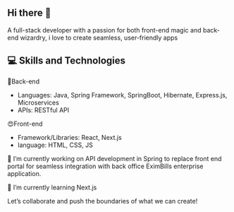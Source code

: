 ## Hi there 👋

A full-stack developer with a passion for both front-end magic and back-end wizardry, i love to create seamless, user-friendly apps

## 💻 Skills and Technologies
🔧Back-end
  * Languages: Java, Spring Framework, SpringBoot, Hibernate, Express.js, Microservices
  * APIs: RESTful API
    
  
😍Front-end
  * Framework/Libraries: React, Next.js
  * language: HTML, CSS, JS



🔭 I’m currently working on API development in Spring to replace front end portal for seamless integration with back office EximBills enterprise application.
  
🌱 I’m currently learning Next.js

Let’s collaborate and push the boundaries of what we can create!

<!--
**SrvshCode/SrvshCode** is a ✨ _special_ ✨ repository because its `README.md` (this file) appears on your GitHub profile.

Here are some ideas to get you started:

- 🔭 I’m currently working on ...
- 🌱 I’m currently learning ...
- 👯 I’m looking to collaborate on ...
- 🤔 I’m looking for help with ...
- 💬 Ask me about ...
- 📫 How to reach me: ...
- 😄 Pronouns: ...
- ⚡ Fun fact: ...
-->
